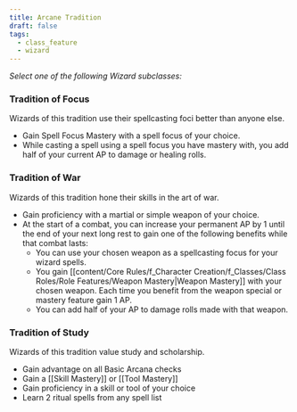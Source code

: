 ```yaml
---
title: Arcane Tradition
draft: false
tags:
  - class_feature
  - wizard
---
```

*Select one of the following Wizard subclasses:*

### Tradition of Focus
Wizards of this tradition use their spellcasting foci better than anyone else.

- Gain Spell Focus Mastery with a spell focus of your choice.
- While casting a spell using a spell focus you have mastery with, you add half of your current AP to damage or healing rolls.

### Tradition of War
Wizards of this tradition hone their skills in the art of war.

- Gain proficiency with a martial or simple weapon of your choice.
- At the start of a combat, you can increase your permanent AP by 1 until the end of your next long rest to gain one of the following benefits while that combat lasts:
	- You can use your chosen weapon as a spellcasting focus for your wizard spells.
	- You gain [[content/Core Rules/f_Character Creation/f_Classes/Class Roles/Role Features/Weapon Mastery|Weapon Mastery]] with your chosen weapon. Each time you benefit from the weapon special or mastery feature gain 1 AP.
	- You can add half of your AP to damage rolls made with that weapon.

### Tradition of Study
Wizards of this tradition value study and scholarship.

- Gain advantage on all Basic Arcana checks
- Gain a [[Skill Mastery]] or [[Tool Mastery]]
- Gain proficiency in a skill or tool of your choice
- Learn 2 ritual spells from any spell list